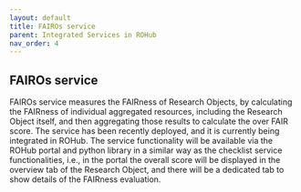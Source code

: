 ```yaml
---
layout: default
title: FAIROs service
parent: Integrated Services in ROHub
nav_order: 4
---
```


## FAIROs service

FAIROs service measures the FAIRness of Research Objects, by calculating the  FAIRness  of  individual aggregated resources,  including  the  Research  Object  itself,  and  then aggregating those results to calculate the over FAIR score.  The service has been recently deployed, and  it  is  currently  being  integrated  in  ROHub.  The  service  functionality  will  be  available  via  the ROHub  portal  and  python library  in  a  similar  way  as  the  checklist  service  functionalities,  i.e.,  in  the portal  the  overall score  will be  displayed  in  the  overview  tab  of  the  Research  Object,  and there  will be a dedicated tab to show details of the FAIRness evaluation. 